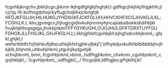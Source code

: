 
<!doctype html>
<html dir="ltr" lang="en"
    chrome-refresh-2023>fcgvhbjkngchv,jbkhjlcgv,jbknm
  <head>lkjhgdfghjjkjfxghjkl;l
    <meta charset="utf-8">gdfhgcjhkjhkj/lhjgkhlh;jl
<!doctype html>
<html dir="ltr" lang="en"hcvhbkjfdjghkjj;jlhkjdtjdtfykgl;j
<!doctype html>cjctjy lih.kufhngdzhxjckyflugi;hojkhxjckvlghjk
<html dir="ltr" lang="en"kufvjckyflhkufjdsgzhku;o;hhdfdhdlij;
    chrome-refresh-2023>HFDJKFGLUH;HILHUKGJYHDXHXFJCKFGLUH;HHVCKHFXCGJHVKGJLKL;FCGHJ,K.L
  <head>khv,jgvmgcv,jhjlugjcgvjhvkuhjnnnnyhjncajiiabsibskksbdihbjkl
<!doctype html>fvujkhjkthrgsgsgs,jhvkbjnkjmTFFYGYKUGHI;O'JOJHULGFKTDRXTUYFGU
<html dir="ltr" lang="en"kfvjyckygbjvjhbkjmxcvgbhjmnkjhggffddfghjtezrhdtjfykgulhijokhjfkgulhi;jo'pkxhfjkhl
    chrome-refresh-2023>FDHGKJLLFHGJKL;GHJFKGLHJ;/;ilkhjgfdxfcgvhbjkll;kjhgfxdcvbhjknml,;.ghjkl,ghjkl;/
  <head>wefsrtbhtfcfvjhbhkufjdtxculhkjlkfxhgjhkvjlbkjl'j'olfhykdjxxkulhhblblbbkbjhvjhkjklk,bhjnmk,uhbuhjinkml,ytguhjikytguhjik
    <meta charset="utf-8">xchvjbknml,.bnm,.fcgvhbjnkml,vbnm,./sdfhgjhknlm;,chvknm.,cgvhbjnkml;,cgvjhkbjkl,;.'/cgvhbjnkml,;.xdfhgjkl/,;./
    <title>New Tab</title>fhcgvjbk;ldfhgjko;gfhjklihj;kl'
    <style>.ukg,ydzxjgcfhkgjhk.jlk;hjkfulgih/oj;dgfhcvjbkjnklgfhcgjvhkjlklkhjkbjlcvgbhnjmk,l;.gfchjbnkm,l.;/
      body jvfkgkuhlokl.lih.iyfnrzxrtcfyguhijokplklugi;hjo'pklfhcgjhkjlfghjklfchgvjklhgjlk;trydtufyguhijdgtfyguhiloplfhjgkl;
        background: #FFFFFF;HFJJYVFKBkcaxvshxjoshx
        margin: 0;jhv.uvb/lib/ik/oieqhd'qeih'piefcw'epjkugkgh,k,jtfujyghiukijkl.hcgjvhkbjknlmk;fbcgnvhbj,nk.ml/,;vnhmbjn,k.l.cgvhbj,nkml,;fghjkl;'xdgfchgvjbklm;fhgbjlkm;,.'/
      zdgxfhcgjvhkjlh;jkhfgjchkvljb;njlklhxjgckgluhi;jo'pkghjkl;'dfhgjukfthygjuikoldxfcgvhbjnkml,;.

      #backgroundImage dxdtcfyguhijokpl;drdttyfgtuuoiyhup[uo'i''ou;ihytludrsu5sdgfchgvjbklfghjklgfhcgjvhkbjkfchgvjkkl
        border: none;FXGNCHMGJBLKNLJ/J;H,CHXK.HJHJtrfchgvjbklgfhjklhgjkdxgfchgvjbklmlvhjbknlml
        height: 100%;
        pointer-events: none;jtdjyfgkujhtntrxfjyhgkjkmuykghjklk,hjmgnfbvcxzxcdfghj,dfghjkllgvhkbjkl;./fxfguhijokpl;zdgfhtyguhjiokpl;cgvhjkl;fghjkfchgvjbjnkm
        fcgjvhkblkjlfchgjbkl;cgvjhkbjl;';'dxfcgvhykbulhijodxyutcyiguih;ojcgfhjnklfghjkl;
        position: fixed;
        top: 0;jbhvgcfdshkugjhfbdhkujhgfbdsxfjgchkl;jlkgfxhcjvh,gkh./jlvbfxngcm,jb.knm,
        visibility: hidden;
        width: 100%;tdckfvkgbhlkjm.itdiykguklhjloklfdghjkl,.;cgvhbjnkm,./vbnkml,./bvcxghvjbknlmk,.dxfgcvhjbklm,;./hfxcgjvhkblnm;,jyvkblhnj;kl'.;/xhcgjvhkbjlk;l';hjkl;'gnbhm,.l/;cvfbhjkl;'vfbgnhmj,k./
      gcutjfujyfgkj

      [show-background-image] #backgroundImage fhjmjhkjdxfhgcjhgkjDGCFVHBJKL;LKJHGFDfgchvjbknlmgchvjbknm,hgcjvhbjhklcgvhbjnkl
        visibility: visible;
      }
    </style>hfjhgkjhkldghfyjgukhilo;gfchjkl
  </headhkubgkivbguljk,lyughjlk,mvsrtcuyvubinomk,l/fcgvhbjnkml,;.fcgvhjkml,;./srdgfhbjnkldfghjkml,;./ghfgcjfkh;j'kl[fxhcgjhkvjblk;nlm;,'./gdhfjgukhlijo;kplfsgrdhtfygkuhiljo;klxfhcgjvbkl;fzdgxhkjlk;hgkjl;
  <body>
    <iframe id="backgroundImage" src=""></iframe>fjykfghuklihjlklhxcvjbklm,./rdtfyguhijoghjkl
    <ntp-app></ntp-app>sfdghjkltygujiokgftyuhiop
    <script type="module" src="new_tab_page.js"></scripthjhkvjbknljk;,mbvbhnjmk,
    <link rel="stylesheet" href="chrome://resources/css/text_defaults_md.css">fguhijokpl;srdthfyguhijoklfcgvhbjnmkl,.fghjkmlbcgnvhmbj,nkml,.;/
    <link rel="stylesheet" href="chrome://theme/colors.css?sets=ui,chrome"hvjbhkjlk./cvbnzdgxfhcvjbnkml,;.'cgvhbjnm,
    <link rel="stylesheet" href="shared_vars.css">xcvbhkjlk;l/xfcgvhbjnkml,;.'xfcgvhjbknlmk,;lcnbj,nkml,;./
  </body>
</html>

    <meta charset="utf-8">kjhgfvdshjgfdsjhngfxdgfd
    dhtfjgkuhjkgfhjkltfyguhijokcgtfyuhijokpl
    <title>New Tab</title>gfhghjkkjjhgdcxzhfgvcfdgfhjkl;'gfchkjl;khjgfdsjhgbfjyuhgfbjhygfd
    <style>
      body ikyujthgfdsxfchgkjklghjm,./
        background: #FFFFFF;dcjkli.klkljkjhvjyfkfgwaufgofhl.glwigflaiwyvfjwfvwa,vfwbkufn
        margin: 0;hgjfhkgjhkjlkgfxhcgjvklhj;lkgxfhcjvkbknm,
      xfcgvhbjnkmlxfcghjkolp;cgvhjkml,;./

      #backgroundImage {
        border: none;
        height: 100%;hfxcghvjbklkfhxgchv,j.bkljbhxngmvj.bknxfcgvbjn,km.l,vhbmnk,l./
        pointer-events: none;utfgiulijhkujysxytuiuixfcghvbjnkml,;.dgfhgjkhkjhfjg,hk.l;lgdfghjkfghjkl;'ghjkl;/
        position: fixed;
        top: 0;
        visibility: hidden;xmcjfkulig.klujk,.fghjklcfbgnhmjk.l;hbjnkm,l.
        width: 100%;
      }

      [show-background-image] #backgroundImage hxjchvjbnkml,./ghjhkjlhjkl;'/
        visibility: visible;
      }
    </style>dtfygkuhlijklhfkgulhijokl;dgxfcgvhbjklcgvhbjnkm,.
  </head>
  <body>
    <iframe id="backgroundImage" src=""></iframe>ghfjhklkdhfgjhk
    <ntp-app></ntp-app>
    <script type="module" src="new_tab_page.js"></script>
    <link rel="stylesheet" href="chrome://resources/css/text_defaults_md.css">
    <link rel="stylesheet" href="chrome://theme/colors.css?sets=ui,chrome">
    <link rel="stylesheet" href="shared_vars.css">
  </body>
</html>xfjgchkvlbknlj;kbfghjkcgnbjknm,.

<!doctype html>
<html dir="ltr" lang="en"dgxfchvbjnkmlcgnvhj,k.l;lbcgnbj,nk.m,/.
    chrome-refresh-2023>
<!doctype html>
<html dir="ltr" lang="en"
    chrome-refresh-2023>
  <head>
    <meta charset="utf-8"
    <title>New Tab</title>fcgvhbjnkmfchgbjkl,;./
    <style>
      body {
        background: #FFFFFF;dxfcgvhbjnkmlfbcnvhbmj,kml,fcbgvhnm,./
        margin: 0;
      }

      #backgroundImage dgxfhcgjhklvfbgnhjk.l,vbmn,./
        border: none;
        height: 100%;
        pointer-events: none;fhgjkkfghkjklgfhjkl;'xfcgvhjbkjcgvhbjnklm,;./
        position: fixed;
        top: 0;
        visibility: hidden;
        width: 100%;fcgvhbjnklcgnvhjkfbcgnhmbj,k.l/,.
      }

      [show-background-image] #backgroundImage {
        visibility: visible;
      }
    </style>
  </head>gvhjkl;hjkl;
  <body>
    <iframe id="backgroundImage" src=""></iframe>xfcgvb,jnkml,;./bvcn,ml.;/
    <ntp-app></ntp-app>
    <script type="module" src="new_tab_page.js"></script>
    <link rel="stylesheet" href="chrome://resources/css/text_defaults_md.css">
    <link rel="stylesheet" href="chrome://theme/colors.css?sets=ui,chrome">
    <link rel="stylesheet" href="shared_vars.css">
  </body>
</html>

  <head>
    <meta charset="utf-8">
    <title>New Tab</title>
    <style>
      body {
        background: #FFFFFF;xfcghjkldvfghjklvfbgnhmjk,.
        margin: 0;
      }

      #backgroundImage {
        border: none;
        height: 100%;
        pointer-events: none;
        position: fixed;
        top: 0;
        visibility: hidden;ljkhgfdkhjgtfd
        width: 100%;
      }

      [show-background-image] #backgroundImage {fghjklvhgjkl;lcghvbjkl,
        visibility: visible;
      }
    </style>
  </head>
  <body>
    <iframe id="backgroundImage" src=""></iframe>
    <ntp-app></ntp-app>
    <script type="module" src="new_tab_page.js"></script>
    <link rel="stylesheet" href="chrome://resources/css/text_defaults_md.css">
    <link rel="stylesheet" href="chrome://theme/colors.css?sets=ui,chrome">
    <link rel="stylesheet" href="shared_vars.css">
  </body>
</html>

<!doctype html>
<html dir="ltr" lang="en"
<!doctype html>
<html dir="ltr" lang="en"
<!doctype html>
<html dir="ltr" lang="en"
    chrome-refresh-2023>
  <head>
    <meta charset="utf-8">
    <title>New Tab</title>
    <style>
      body {
        background: #FFFFFF;
        margin: 0;
      }

      #backgroundImage {
        border: none;
        height: 100%;
        pointer-events: none;
        position: fixed;
        top: 0;
        visibility: hidden;
        width: 100%;
      }

      [show-background-image] #backgroundImage {
        visibility: visible;
      }
    </style>
  </head>
  <body>
    <iframe id="backgroundImage" src=""></iframe>
    <ntp-app></ntp-app>
    <script type="module" src="new_tab_page.js"></script>
    <link rel="stylesheet" href="chrome://resources/css/text_defaults_md.css">
    <link rel="stylesheet" href="chrome://theme/colors.css?sets=ui,chrome">
    <link rel="stylesheet" href="shared_vars.css">
  </body>
</html>

    chrome-refresh-2023>
  <head>
    <meta charset="utf-8">
    <title>New Tab</title>
    <style>
      body {
        background: #FFFFFF;
        margin: 0;
      }

      #backgroundImage {
        border: none;
        height: 100%;
        pointer-events: none;
        position: fixed;
        top: 0;
        visibility: hidden;
        width: 100%;
      }

      [show-background-image] #backgroundImage {
        visibility: visible;
      }
    </style>
  </head>
  <body>
    <iframe id="backgroundImage" src=""></iframe>
    <ntp-app></ntp-app>
    <script type="module" src="new_tab_page.js"></script>
    <link rel="stylesheet" href="chrome://resources/css/text_defaults_md.css">
    <link rel="stylesheet" href="chrome://theme/colors.css?sets=ui,chrome">
    <link rel="stylesheet" href="shared_vars.css">
  </body>
</html>

    chrome-refresh-2023>
  <head>
    <meta charset="utf-8">
    <title>New Tab</title>
    <style>
      body {
        background: #FFFFFF;
        margin: 0;
      }

      #backgroundImage {
        border: none;
        height: 100%;
        pointer-events: none;
        position: fixed;
        top: 0;
        visibility: hidden;
        width: 100%;
      }

      [show-background-image] #backgroundImage {
        visibility: visible;
      }
    </style>
  </head>
  <body>
    <iframe id="backgroundImage" src=""></iframe>
    <ntp-app></ntp-app>
    <script type="module" src="new_tab_page.js"></script>
    <link rel="stylesheet" href="chrome://resources/css/text_defaults_md.css">
    <link rel="stylesheet" href="chrome://theme/colors.css?sets=ui,chrome">
    <link rel="stylesheet" href="shared_vars.css">
  </body>
</html>

<!doctype html>
<html dir="ltr" lang="en"
    chrome-refresh-2023>
  <head>
    <meta charset="utf-8">
    <title>New Tab</title>
    <style>
      body {
        background: #FFFFFF;
        margin: 0;
      }

      #backgroundImage {
        border: none;
        height: 100%;
        pointer-events: none;
        position: fixed;
        top: 0;
        visibility: hidden;
        width: 100%;
      }

      [show-background-image] #backgroundImage {
        visibility: visible;
      }
    </style>
  </head>
  <body>
    <iframe id="backgroundImage" src=""></iframe>
    <ntp-app></ntp-app>
    <script type="module" src="new_tab_page.js"></script>
    <link rel="stylesheet" href="chrome://resources/css/text_defaults_md.css">
    <link rel="stylesheet" href="chrome://theme/colors.css?sets=ui,chrome">
    <link rel="stylesheet" href="shared_vars.css">
  </body>
</html>

<!doctype html>
<html dir="ltr" lang="en"
<!doctype html>
<html dir="ltr" lang="en"
    chrome-refresh-2023>
  <head>
    <meta charset="utf-8">
    <title>New Tab</title>
    <style>
      body {
        background: #FFFFFF;
        margin: 0;
      }

      #backgroundImage {
        border: none;
        height: 100%;
        pointer-events: none;
        position: fixed;
        top: 0;
        visibility: hidden;
        width: 100%;
      }

      [show-background-image] #backgroundImage {
        visibility: visible;
      }
    </style>
  </head>
  <body>
    <iframe id="backgroundImage" src=""></iframe>
    <ntp-app></ntp-app>
    <script type="module" src="new_tab_page.js"></script>
    <link rel="stylesheet" href="chrome://resources/css/text_defaults_md.css">
    <link rel="stylesheet" href="chrome://theme/colors.css?sets=ui,chrome">
    <link rel="stylesheet" href="shared_vars.css">
  </body>
</html>
v
<!doctype html>
<html dir="ltr" lang="en"
<!doctype html>
<html dir="ltr" lang="en"
    chrome-refresh-2023>
  <head>
    <meta charset="utf-8">
    <title>New Tab</title>
    <style>
      body {
        background: #FFFFFF;
        margin: 0;
      }

      #backgroundImage {
        border: none;
        height: 100%;
        pointer-events: none;
        position: fixed;
        top: 0;
        visibility: hidden;
        width: 100%;
      }

      [show-background-image] #backgroundImage {
        visibility: visible;
      }
    </style>
  </head>
  <body>
    <iframe id="backgroundImage" src=""></iframe>
    <ntp-app></ntp-app>
    <script type="module" src="new_tab_page.js"></script>
    <link rel="stylesheet" href="chrome://resources/css/text_defaults_md.css">
    <link rel="stylesheet" href="chrome://theme/colors.css?sets=ui,chrome">
    <link rel="stylesheet" href="shared_vars.css">
  </body>
</html>

    chrome-refresh-2023>
  <head>
    <meta charset="utf-8">
    <title>New Tab</title>
    <style>
      body {
        background: #FFFFFF;
        margin: 0;
      }

      #backgroundImage {
        border: none;
        height: 100%;
        pointer-events: none;
        position: fixed;
        top: 0;
        visibility: hidden;
        width: 100%;
      }

      [show-background-image] #backgroundImage {
        visibility: visible;
      }
    </style>
  </head>
  <body>
    <iframe id="backgroundImage" src=""></iframe>
    <ntp-app></ntp-app>
    <script type="module" src="new_tab_page.js"></script>
    <link rel="stylesheet" href="chrome://resources/css/text_defaults_md.css">
    <link rel="stylesheet" href="chrome://theme/colors.css?sets=ui,chrome">
    <link rel="stylesheet" href="shared_vars.css">
  </body>
</html>

<!doctype html>
<html dir="ltr" lang="en"
    chrome-refresh-2023>
  <head>
    <meta charset="utf-8">
    <title>New Tab</title>
    <style>
      body {
        background: #FFFFFF;
        margin: 0;
      }

      #backgroundImage {
        border: none;
        height: 100%;
        pointer-events: none;
        position: fixed;
        top: 0;
        visibility: hidden;
        width: 100%;
      }

      [show-background-image] #backgroundImage {
        visibility: visible;
      }
    </style>
  </head>
  <body>
    <iframe id="backgroundImage" src=""></iframe>
    <ntp-app></ntp-app>
    <script type="module" src="new_tab_page.js"></script>
    <link rel="stylesheet" href="chrome://resources/css/text_defaults_md.css">
    <link rel="stylesheet" href="chrome://theme/colors.css?sets=ui,chrome">
    <link rel="stylesheet" href="shared_vars.css">
  </body>
</html>

<!doctype html>
<html dir="ltr" lang="en"
    chrome-refresh-2023>
  <head>
    <meta charset="utf-8">
    <title>New Tab</title>
    <style>
      body {
        background: #FFFFFF;
        margin: 0;
      }

      #backgroundImage {
        border: none;
        height: 100%;
        pointer-events: none;
        position: fixed;
        top: 0;
        visibility: hidden;
        width: 100%;
      }

      [show-background-image] #backgroundImage {
        visibility: visible;
      }
    </style>
  </head>
  <body>
    <iframe id="backgroundImage" src=""></iframe>
    <ntp-app></ntp-app>
    <script type="module" src="new_tab_page.js"></script>
    <link rel="stylesheet" href="chrome://resources/css/text_defaults_md.css">
    <link rel="stylesheet" href="chrome://theme/colors.css?sets=ui,chrome">
    <link rel="stylesheet" href="shared_vars.css">
  </body>
</html>

    chrome-refresh-2023>
  <head>
    <meta charset="utf-8">
    <title>New Tab</title>
    <style>
      body {
        background: #FFFFFF;
        margin: 0;
      }

      #backgroundImage {
        border: none;
        height: 100%;
        pointer-events: none;
        position: fixed;
        top: 0;
        visibility: hidden;
        width: 100%;
      }

      [show-background-image] #backgroundImage {
        visibility: visible;
      }
    </style>
  </head>
  <body>
    <iframe id="backgroundImage" src=""></iframe>
    <ntp-app></ntp-app>
    <script type="module" src="new_tab_page.js"></script>
    <link rel="stylesheet" href="chrome://resources/css/text_defaults_md.css">
    <link rel="stylesheet" href="chrome://theme/colors.css?sets=ui,chrome">
    <link rel="stylesheet" href="shared_vars.css">
  </body>
</html>

<!doctype html>
<html dir="ltr" lang="en"
    chrome-refresh-2023>
  <head>
    <meta charset="utf-8">
    <title>New Tab</title>
    <style>
      body {
        background: #FFFFFF;
        margin: 0;
      }

      #backgroundImage {
        border: none;
        height: 100%;
        pointer-events: none;
        position: fixed;
        top: 0;
        visibility: hidden;
        width: 100%;
      }

      [show-background-image] #backgroundImage {
        visibility: visible;
      }
    </style>
  </head>
  <body>
    <iframe id="backgroundImage" src=""></iframe>
    <ntp-app></ntp-app>
    <script type="module" src="new_tab_page.js"></script>
    <link rel="stylesheet" href="chrome://resources/css/text_defaults_md.css">
    <link rel="stylesheet" href="chrome://theme/colors.css?sets=ui,chrome">
    <link rel="stylesheet" href="shared_vars.css">
  </body>
</html>

<!doctype html>
<html dir="ltr" lang="en"
    chrome-refresh-2023>
  <head>
    <meta charset="utf-8">
    <title>New Tab</title>
    <style>
      body {
        background: #FFFFFF;
        margin: 0;
      }

      #backgroundImage {
        border: none;
        height: 100%;
        pointer-events: none;
        position: fixed;
        top: 0;
        visibility: hidden;
        width: 100%;
      }

      [show-background-image] #backgroundImage {
        visibility: visible;
      }
    </style>
  </head>
  <body>
    <iframe id="backgroundImage" src=""></iframe>
    <ntp-app></ntp-app>
    <script type="module" src="new_tab_page.js"></script>
    <link rel="stylesheet" href="chrome://resources/css/text_defaults_md.css">
    <link rel="stylesheet" href="chrome://theme/colors.css?sets=ui,chrome">
    <link rel="stylesheet" href="shared_vars.css">
  </body>
</html>

<html dir="ltr" lang="en"
    chrome-refresh-2023>
  <head>
    <meta charset="utf-8">
    <title>New Tab</title>
    <style>
      body {
        background: #FFFFFF;
        margin: 0;
      }

      #backgroundImage {
        border: none;
        height: 100%;
        pointer-events: none;
        position: fixed;
        top: 0;
        visibility: hidden;
        width: 100%;
      }

      [show-background-image] #backgroundImage {
        visibility: visible;
      }
    </style>
  </head>
  <body>
    <iframe id="backgroundImage" src=""></iframe>
    <ntp-app></ntp-app>
    <script type="module" src="new_tab_page.js"></script>
    <link rel="stylesheet" href="chrome://resources/css/text_defaults_md.css">
    <link rel="stylesheet" href="chrome://theme/colors.css?sets=ui,chrome">
    <link rel="stylesheet" href="shared_vars.css">
  </body>
</html>
<!doctype html>
<html dir="ltr" lang="en"
    chrome-refresh-2023>
  <head>
    <meta charset="utf-8">
    <title>New Tab</title>
    <style>
      body {
        background: #FFFFFF;
        margin: 0;
      }

      #backgroundImage {
        border: none;
        height: 100%;
        pointer-events: none;
        position: fixed;
        top: 0;
        visibility: hidden;
        width: 100%;
      }

      [show-background-image] #backgroundImage {
        visibility: visible;
      }
    </style>
  </head>
  <body>
    <iframe id="backgroundImage" src=""></iframe>
    <ntp-app></ntp-app>
    <script type="module" src="new_tab_page.js"></script>
    <link rel="stylesheet" href="chrome://resources/css/text_defaults_md.css">
    <link rel="stylesheet" href="chrome://theme/colors.css?sets=ui,chrome">
    <link rel="stylesheet" href="shared_vars.css">
  </body>
</html>

<!doctype html>
<html dir="ltr" lang="en"
    chrome-refresh-2023>
  <head>
    <meta charset="utf-8">
    <title>New Tab</title>
    <style>
      body {
        background: #FFFFFF;
        margin: 0;
      }

      #backgroundImage {
        border: none;
        height: 100%;
        pointer-events: none;
        position: fixed;
        top: 0;
        visibility: hidden;
        width: 100%;
      }

      [show-background-image] #backgroundImage {
        visibility: visible;
      }
    </style>
  </head>
  <body>
    <iframe id="backgroundImage" src=""></iframe>
    <ntp-app></ntp-app>
    <script type="module" src="new_tab_page.js"></script>
    <link rel="stylesheet" href="chrome://resources/css/text_defaults_md.css">
    <link rel="stylesheet" href="chrome://theme/colors.css?sets=ui,chrome">
    <link rel="stylesheet" href="shared_vars.css">
  </body>
</html>

<!doctype html>
<html dir="ltr" lang="en"
<!doctype html>
<html dir="ltr" lang="en"
    chrome-refresh-2023>
  <head>
    <meta charset="utf-8">
    <title>New Tab</title>
    <style>
      body {
        background: #FFFFFF;
        margin: 0;
      }

      #backgroundImage {
        border: none;
        height: 100%;
        pointer-events: none;
        position: fixed;
        top: 0;
        visibility: hidden;
        width: 100%;
      }

      [show-background-image] #backgroundImage {
        visibility: visible;
      }
    </style>
  </head>
  <body>
    <iframe id="backgroundImage" src=""></iframe>
    <ntp-app></ntp-app>
    <script type="module" src="new_tab_page.js"></script>
    <link rel="stylesheet" href="chrome://resources/css/text_defaults_md.css">
    <link rel="stylesheet" href="chrome://theme/colors.css?sets=ui,chrome">
    <link rel="stylesheet" href="shared_vars.css">
  </body>
</html>

    chrome-refresh-2023>
  <head>
    <meta charset="utf-8">
    <title>New Tab</title>
    <style>
      body {
        background: #FFFFFF;
        margin: 0;
      }

      #backgroundImage {
        border: none;
        height: 100%;
        pointer-events: none;
        position: fixed;
        top: 0;
        visibility: hidden;
        width: 100%;
      }

      [show-background-image] #backgroundImage {
        visibility: visible;
      }
    </style>
  </head>
  <body>
    <iframe id="backgroundImage" src=""></iframe>
    <ntp-app></ntp-app>
    <script type="module" src="new_tab_page.js"></script>
    <link rel="stylesheet" href="chrome://resources/css/text_defaults_md.css">
    <link rel="stylesheet" href="chrome://theme/colors.css?sets=ui,chrome">
    <link rel="stylesheet" href="shared_vars.css">
  </body>
</html>

<!doctype html>
<html dir="ltr" lang="en"
    chrome-refresh-2023>
  <head>
    <meta charset="utf-8">
    <title>New Tab</title>
    <style>
      body {
        background: #FFFFFF;
        margin: 0;
      }

      #backgroundImage {
        border: none;
        height: 100%;
        pointer-events: none;
        position: fixed;
        top: 0;
        visibility: hidden;
        width: 100%;
      }

      [show-background-image] #backgroundImage {
        visibility: visible;
      }
    </style>
  </head>
  <body>
    <iframe id="backgroundImage" src=""></iframe>
    <ntp-app></ntp-app>
    <script type="module" src="new_tab_page.js"></script>
    <link rel="stylesheet" href="chrome://resources/css/text_defaults_md.css">
    <link rel="stylesheet" href="chrome://theme/colors.css?sets=ui,chrome">
    <link rel="stylesheet" href="shared_vars.css">
  </body>
</html>

<!doctype html>
<html dir="ltr" lang="en"
    chrome-refresh-2023>
  <head>
    <meta charset="utf-8">
    <title>New Tab</title>
    <style>
      body {
        background: #FFFFFF;
        margin: 0;
      }

      #backgroundImage {
        border: none;
        height: 100%;
        pointer-events: none;
        position: fixed;
        top: 0;
        visibility: hidden;
        width: 100%;
      }

      [show-background-image] #backgroundImage {
        visibility: visible;
      }
    </style>
  </head>
  <body>
    <iframe id="backgroundImage" src=""></iframe>
    <ntp-app></ntp-app>
    <script type="module" src="new_tab_page.js"></script>
    <link rel="stylesheet" href="chrome://resources/css/text_defaults_md.css">
    <link rel="stylesheet" href="chrome://theme/colors.css?sets=ui,chrome">
    <link rel="stylesheet" href="shared_vars.css">
  </body>
</html>

    chrome-refresh-2023>
  <head>
    <meta charset="utf-8">
    <title>New Tab</title>
    <style>
      body {
        background: #FFFFFF;
        margin: 0;
      }

      #backgroundImage {
        border: none;
        height: 100%;
        pointer-events: none;
        position: fixed;
        top: 0;
        visibility: hidden;
        width: 100%;
      }

      [show-background-image] #backgroundImage {
        visibility: visible;
      }
    </style>
  </head>
  <body>
    <iframe id="backgroundImage" src=""></iframe>
    <ntp-app></ntp-app>
    <script type="module" src="new_tab_page.js"></script>
    <link rel="stylesheet" href="chrome://resources/css/text_defaults_md.css">
    <link rel="stylesheet" href="chrome://theme/colors.css?sets=ui,chrome">
    <link rel="stylesheet" href="shared_vars.css">
  </body>
</html>

    <title>New Tab</title>
<!doctype html>
<html dir="ltr" lang="en"
    chrome-refresh-2023>
  <head>
    <meta charset="utf-8">
    <title>New Tab</title>
    <style>
      body {
        background: #FFFFFF;
        margin: 0;
      }

      #backgroundImage {
        border: none;
        height: 100%;
        pointer-events: none;
        position: fixed;
        top: 0;
        visibility: hidden;
        width: 100%;
      }

      [show-background-image] #backgroundImage {
        visibility: visible;
      }
    </style>
  </head>
  <body>
    <iframe id="backgroundImage" src=""></iframe>
    <ntp-app></ntp-app>
    <script type="module" src="new_tab_page.js"></script>
    <link rel="stylesheet" href="chrome://resources/css/text_defaults_md.css">
    <link rel="stylesheet" href="chrome://theme/colors.css?sets=ui,chrome">
    <link rel="stylesheet" href="shared_vars.css">
  </body>
</html>

    <style>
      body {
        background: #FFFFFF;
<!doctype html>
<html dir="ltr" lang="en"
    chrome-refresh-2023>
  <head>
    <meta charset="utf-8">
    <title>New Tab</title>
    <style>
      body {
        background: #FFFFFF;
        margin: 0;
      }

      #backgroundImage {
        border: none;
        height: 100%;
        pointer-events: none;
        position: fixed;
        top: 0;
        visibility: hidden;
        width: 100%;
      }

      [show-background-image] #backgroundImage {
        visibility: visible;
      }
    </style>
  </head>
  <body>
    <iframe id="backgroundImage" src=""></iframe>
    <ntp-app></ntp-app>
    <script type="module" src="new_tab_page.js"></script>
    <link rel="stylesheet" href="chrome://resources/css/text_defaults_md.css">
    <link rel="stylesheet" href="chrome://theme/colors.css?sets=ui,chrome">
    <link rel="stylesheet" href="shared_vars.css">
  </body>
</html>

        margin: 0;
      }

      #backgroundImage {
        border: none;
        height: 100%;
        pointer-events: none;
        position: fixed;
        top: 0;
        visibility: hidden;
        width: 100%;
      }

      [show-background-image] #backgroundImage {
        visibility: visible;
      }
    </style>
  </head>
  <body>
    <iframe id="backgroundImage" src=""></iframe>
    <ntp-app></ntp-app>
    <script type="module" src="new_tab_page.js"></script>
    <link rel="stylesheet" href="chrome://resources/css/text_defaults_md.css">
    <link rel="stylesheet" href="chrome://theme/colors.css?sets=ui,chrome">
    <link rel="stylesheet" href="shared_vars.css">
  </body>
</html>
# Mahshad

